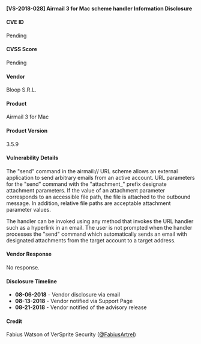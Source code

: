 #### [VS-2018-028] Airmail 3 for Mac scheme handler Information Disclosure

#### CVE ID
Pending

#### CVSS Score
Pending

#### Vendor
Bloop S.R.L.

#### Product
Airmail 3 for Mac

#### Product Version
3.5.9

#### Vulnerability Details

The "send" command in the airmail:// URL scheme allows an external application to send arbitrary emails from an active account. URL parameters for the "send" command with the "attachment_" prefix designate attachment parameters. If the value of an attachment parameter corresponds to an accessible file path, the file is attached to the outbound message. In addition, relative file paths are acceptable attachment parameter values.

The handler can be invoked using any method that invokes the URL handler such as a hyperlink in an email. The user is not prompted when the handler processes the "send" command which automatically sends an email with designated attachments from the target account to a target address.

#### Vendor Response
No response.

#### Disclosure Timeline		
 		
* **08-06-2018** - Vendor disclosure via email
* **08-13-2018** - Vendor notified via Support Page
* **08-21-2018** - Vendor notified of the advisory release
 		
#### Credit
Fabius Watson of VerSprite Security
([@FabiusArtrel](https://twitter.com/FabiusArtrel))
